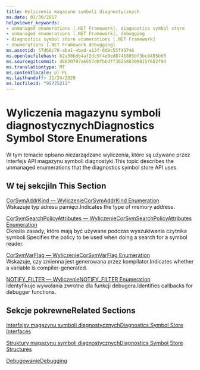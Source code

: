 ```yaml
---
title: Wyliczenia magazynu symboli diagnostycznych
ms.date: 03/30/2017
helpviewer_keywords:
- unmanaged enumerations [.NET Framework], diagnostics symbol store
- unmanaged enumerations [.NET Framework], debugging
- diagnostics symbol store enumerations [.NET Framework]
- enumerations [.NET Framework debugging]
ms.assetid: 57d68c70-aba1-4bad-a13f-6d0c55f43746
ms.openlocfilehash: b2a30bdb4af2dc9f4e9ed8741805bf3bc0495b65
ms.sourcegitcommit: d8020797a6657d0fbbdff362b80300815f682f94
ms.translationtype: MT
ms.contentlocale: pl-PL
ms.lasthandoff: 11/24/2020
ms.locfileid: "95725212"
---
```

# <a name="diagnostics-symbol-store-enumerations"></a><span data-ttu-id="3ea60-102">Wyliczenia magazynu symboli diagnostycznych</span><span class="sxs-lookup"><span data-stu-id="3ea60-102">Diagnostics Symbol Store Enumerations</span></span>

<span data-ttu-id="3ea60-103">W tym temacie opisano niezarządzane wyliczenia, które są używane przez interfejs API magazynu symboli diagnostyki.</span><span class="sxs-lookup"><span data-stu-id="3ea60-103">This topic describes the unmanaged enumerations that the diagnostics symbol store API uses.</span></span>  
  
## <a name="in-this-section"></a><span data-ttu-id="3ea60-104">W tej sekcji</span><span class="sxs-lookup"><span data-stu-id="3ea60-104">In This Section</span></span>  

 [<span data-ttu-id="3ea60-105">CorSymAddrKind — Wyliczenie</span><span class="sxs-lookup"><span data-stu-id="3ea60-105">CorSymAddrKind Enumeration</span></span>](corsymaddrkind-enumeration.md)  
 <span data-ttu-id="3ea60-106">Wskazuje typ adresu pamięci.</span><span class="sxs-lookup"><span data-stu-id="3ea60-106">Indicates the type of memory address.</span></span>  
  
 [<span data-ttu-id="3ea60-107">CorSymSearchPolicyAttributes — Wyliczenie</span><span class="sxs-lookup"><span data-stu-id="3ea60-107">CorSymSearchPolicyAttributes Enumeration</span></span>](corsymsearchpolicyattributes-enumeration.md)  
 <span data-ttu-id="3ea60-108">Określa zasady, które mają być używane podczas wyszukiwania czytnika symboli.</span><span class="sxs-lookup"><span data-stu-id="3ea60-108">Specifies the policy to be used when doing a search for a symbol reader.</span></span>  
  
 [<span data-ttu-id="3ea60-109">CorSymVarFlag — Wyliczenie</span><span class="sxs-lookup"><span data-stu-id="3ea60-109">CorSymVarFlag Enumeration</span></span>](corsymvarflag-enumeration.md)  
 <span data-ttu-id="3ea60-110">Wskazuje, czy zmienna jest generowana przez kompilator.</span><span class="sxs-lookup"><span data-stu-id="3ea60-110">Indicates whether a variable is compiler-generated.</span></span>  
  
 [<span data-ttu-id="3ea60-111">NOTIFY_FILTER — Wyliczenie</span><span class="sxs-lookup"><span data-stu-id="3ea60-111">NOTIFY_FILTER Enumeration</span></span>](notify-filter-enumeration.md)  
 <span data-ttu-id="3ea60-112">Identyfikuje wywołania zwrotne dla funkcji debugera.</span><span class="sxs-lookup"><span data-stu-id="3ea60-112">Identifies callbacks for debugger functions.</span></span>  
  
## <a name="related-sections"></a><span data-ttu-id="3ea60-113">Sekcje pokrewne</span><span class="sxs-lookup"><span data-stu-id="3ea60-113">Related Sections</span></span>  

 [<span data-ttu-id="3ea60-114">Interfejsy magazynu symboli diagnostycznych</span><span class="sxs-lookup"><span data-stu-id="3ea60-114">Diagnostics Symbol Store Interfaces</span></span>](diagnostics-symbol-store-interfaces.md)  
  
 [<span data-ttu-id="3ea60-115">Struktury magazynu symboli diagnostycznych</span><span class="sxs-lookup"><span data-stu-id="3ea60-115">Diagnostics Symbol Store Structures</span></span>](diagnostics-symbol-store-structures.md)  
  
 [<span data-ttu-id="3ea60-116">Debugowanie</span><span class="sxs-lookup"><span data-stu-id="3ea60-116">Debugging</span></span>](../debugging/index.md)
